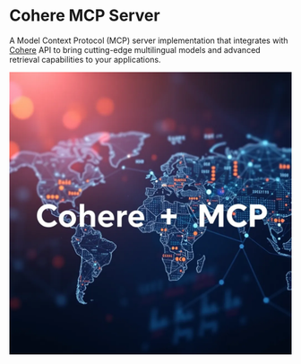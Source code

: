 # Cohere MCP Server

A Model Context Protocol (MCP) server implementation that integrates with [Cohere](https://cohere.com) API to bring cutting-edge multilingual models and advanced retrieval capabilities to your applications.

![Cohere MCP Server](./assets/cohere_mcp.png)

